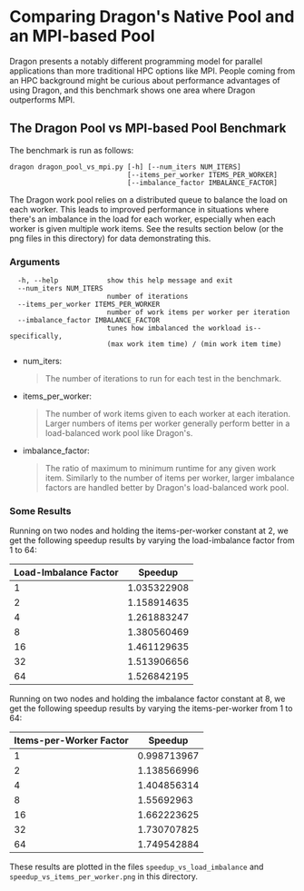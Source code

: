 # Comparing Dragon's Native Pool and an MPI-based Pool

Dragon presents a notably different programming model for parallel applications than more
traditional HPC options like MPI. People coming from an HPC background might be curious
about performance advantages of using Dragon, and this benchmark shows one area where
Dragon outperforms MPI.

## The Dragon Pool vs MPI-based Pool Benchmark

The benchmark is run as follows:

```
dragon dragon_pool_vs_mpi.py [-h] [--num_iters NUM_ITERS]
                             [--items_per_worker ITEMS_PER_WORKER]
                             [--imbalance_factor IMBALANCE_FACTOR]
```

The Dragon work pool relies on a distributed queue to balance the load on each worker.
This leads to improved performance in situations where there's an imbalance in the load
for each worker, especially when each worker is given multiple work items. See the results
section below (or the png files in this directory) for data demonstrating this.

### Arguments

```
  -h, --help            show this help message and exit
  --num_iters NUM_ITERS
                        number of iterations
  --items_per_worker ITEMS_PER_WORKER
                        number of work items per worker per iteration
  --imbalance_factor IMBALANCE_FACTOR
                        tunes how imbalanced the workload is--specifically,
                        (max work item time) / (min work item time)
```

- num_iters:
  > The number of iterations to run for each test in the benchmark.
- items_per_worker:
  > The number of work items given to each worker at each iteration. Larger numbers of
  items per worker generally perform better in a load-balanced work pool like Dragon's.
- imbalance_factor:
  > The ratio of maximum to minimum runtime for any given work item. Similarly to the
  number of items per worker, larger imbalance factors are handled better by Dragon's
  load-balanced work pool.

### Some Results

Running on two nodes and holding the items-per-worker constant at 2, we get the following
speedup results by varying the load-imbalance factor from 1 to 64:

| Load-Imbalance Factor | Speedup      |
| --------------------- | ------------ |
| 1                     | 1.035322908  |
| 2                     | 1.158914635  |
| 4                     | 1.261883247  |
| 8                     | 1.380560469  |
| 16                    | 1.461129635  |
| 32                    | 1.513906656  |
| 64                    | 1.526842195  |

Running on two nodes and holding the imbalance factor constant at 8, we get the following
speedup results by varying the items-per-worker from 1 to 64:

| Items-per-Worker Factor | Speedup      |
| ----------------------- | ------------ |
| 1                       | 0.998713967  |
| 2                       | 1.138566996  |
| 4                       | 1.404856314  |
| 8                       | 1.55692963   |
| 16                      | 1.662223625  |
| 32                      | 1.730707825  |
| 64                      | 1.749542884  |

These results are plotted in the files `speedup_vs_load_imbalance` and `speedup_vs_items_per_worker.png` in this directory.
